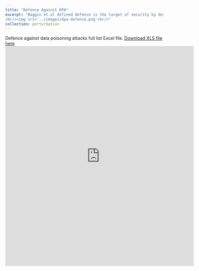 ```yaml
---
title: "Defence Against DPA"
excerpt: "Baggio et.al defined defence is the target of security by design to predict potential attacks through a what-if analysis toward designing a suitable defence before the attack occurs.
<br/><img src='../images/dpa-defence.png'<br/>"
collection: perturbation
---
```


Defence against data poisoning attacks full list Excel file. 
[Download XLS file here](https://github.com/phoenixml/roadmap.github.io/blob/master/files/DPA_defence.xlsx?raw=true)
<embed src="https://phoenixml.github.io/roadmap.github.io/files/DPA_Defence.pdf" width="600" height="700" type="application/pdf" />
